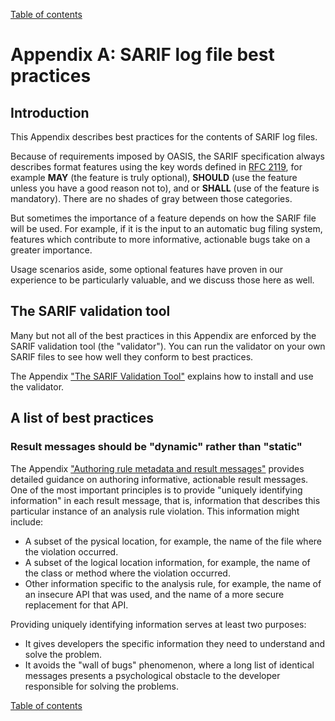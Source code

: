 [Table of contents](../README.md#contents)

# Appendix A: SARIF log file best practices

## Introduction

This Appendix describes best practices for the contents of SARIF log files.

Because of requirements imposed by OASIS, the SARIF specification always describes format features
using the key words defined in [RFC 2119](https://www.ietf.org/rfc/rfc2119.txt), for example
**MAY** (the feature is truly optional), **SHOULD** (use the feature unless you have a good reason not to),
and or **SHALL** (use of the feature is mandatory). There are no shades of gray between those categories.

But sometimes the importance of a feature depends on how the SARIF file will be used.
For example, if it is the input to an automatic bug filing system,
features which contribute to more informative, actionable bugs take on a greater importance.

Usage scenarios aside, some optional features have proven in our experience to be particularly valuable,
and we discuss those here as well.

## The SARIF validation tool

Many but not all of the best practices in this Appendix are enforced by the SARIF validation tool (the "validator").
You can run the validator on your own SARIF files to see how well they conform to best practices.

The Appendix ["The SARIF Validation Tool"](./SARIF-validation-tool.md) explains how to install and use the validator.

## A list of best practices

### Result messages should be "dynamic" rather than "static"

The Appendix ["Authoring rule metadata and result messages"](./Authoring-rule-metadata-and-result-messages.md)
provides detailed guidance on authoring informative, actionable result messages.
One of the most important principles is to provide "uniquely identifying information" in each result message,
that is, information that describes this particular instance of an analysis rule violation.
This information might include:
- A subset of the pysical location, for example, the name of the file where the violation occurred.
- A subset of the logical location information, for example, the name of the class or method where the violation occurred.
- Other information specific to the analysis rule, for example, the name of an insecure API that was used, and the name of a more secure replacement for that API.

Providing uniquely identifying information serves at least two purposes:
- It gives developers the specific information they need to understand and solve the problem.
- It avoids the "wall of bugs" phenomenon, where a long list of identical messages presents a psychological obstacle to the developer responsible for solving the problems.

[Table of contents](../README.md#contents)